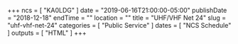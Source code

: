 +++
ncs = [ "KA0LDG" ]
date = "2019-06-16T21:00:00-05:00"
publishDate = "2018-12-18"
endTime = ""
location = ""
title = "UHF/VHF Net 24"
slug = "uhf-vhf-net-24"
categories = [ "Public Service" ]
dates = [ "NCS Schedule" ]
outputs = [ "HTML" ]
+++
